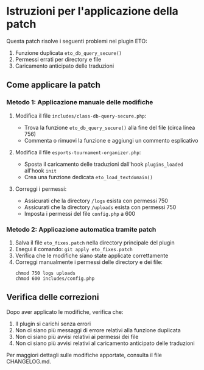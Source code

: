# Istruzioni per l'applicazione della patch

Questa patch risolve i seguenti problemi nel plugin ETO:

1. Funzione duplicata `eto_db_query_secure()`
2. Permessi errati per directory e file
3. Caricamento anticipato delle traduzioni

## Come applicare la patch

### Metodo 1: Applicazione manuale delle modifiche

1. Modifica il file `includes/class-db-query-secure.php`:
   - Trova la funzione `eto_db_query_secure()` alla fine del file (circa linea 756)
   - Commenta o rimuovi la funzione e aggiungi un commento esplicativo

2. Modifica il file `esports-tournament-organizer.php`:
   - Sposta il caricamento delle traduzioni dall'hook `plugins_loaded` all'hook `init`
   - Crea una funzione dedicata `eto_load_textdomain()`

3. Correggi i permessi:
   - Assicurati che la directory `/logs` esista con permessi 750
   - Assicurati che la directory `/uploads` esista con permessi 750
   - Imposta i permessi del file `config.php` a 600

### Metodo 2: Applicazione automatica tramite patch

1. Salva il file `eto_fixes.patch` nella directory principale del plugin
2. Esegui il comando: `git apply eto_fixes.patch`
3. Verifica che le modifiche siano state applicate correttamente
4. Correggi manualmente i permessi delle directory e dei file:
   ```
   chmod 750 logs uploads
   chmod 600 includes/config.php
   ```

## Verifica delle correzioni

Dopo aver applicato le modifiche, verifica che:

1. Il plugin si carichi senza errori
2. Non ci siano più messaggi di errore relativi alla funzione duplicata
3. Non ci siano più avvisi relativi ai permessi dei file
4. Non ci siano più avvisi relativi al caricamento anticipato delle traduzioni

Per maggiori dettagli sulle modifiche apportate, consulta il file CHANGELOG.md.
